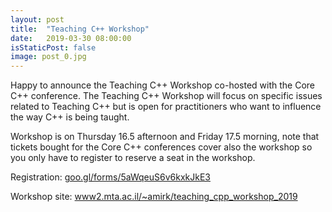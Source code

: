 ```yaml
---
layout: post
title:  "Teaching C++ Workshop"
date:   2019-03-30 08:00:00
isStaticPost: false
image: post_0.jpg
---
```


Happy to announce the Teaching C++ Workshop co-hosted with the Core C++ conference. The Teaching C++ Workshop will focus on specific issues related to Teaching C++ but is open for practitioners who want to influence the way C++ is being taught. 

Workshop is on Thursday 16.5 afternoon and Friday 17.5 morning, note that tickets bought for the Core C++ conferences cover also the workshop so you only have to register to reserve a seat in the workshop. 

Registration: [goo.gl/forms/5aWqeuS6v6kxkJkE3](https://goo.gl/forms/5aWqeuS6v6kxkJkE3)

Workshop site: [www2.mta.ac.il/~amirk/teaching_cpp_workshop_2019](http://www2.mta.ac.il/~amirk/teaching_cpp_workshop_2019)


